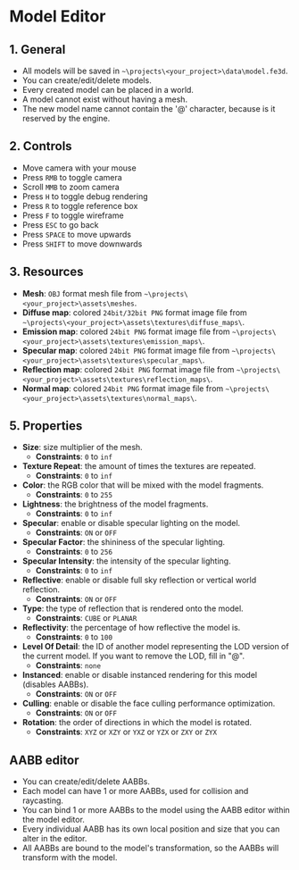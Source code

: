 # Model Editor

## 1. General

- All models will be saved in `~\projects\<your_project>\data\model.fe3d`.
- You can create/edit/delete models.
- Every created model can be placed in a world.
- A model cannot exist without having a mesh.
- The new model name cannot contain the '@' character, because is it reserved by the engine.

## 2. Controls

- Move camera with your mouse
- Press `RMB` to toggle camera
- Scroll `MMB` to zoom camera
- Press `H` to toggle debug rendering
- Press `R` to toggle reference box
- Press `F` to toggle wireframe
- Press `ESC` to go back
- Press `SPACE` to move upwards
- Press `SHIFT` to move downwards

## 3. Resources

- **Mesh**: `OBJ` format mesh file from `~\projects\<your_project>\assets\meshes`.
- **Diffuse map**: colored `24bit/32bit PNG` format image file from `~\projects\<your_project>\assets\textures\diffuse_maps\`.
- **Emission map**: colored `24bit PNG` format image file from `~\projects\<your_project>\assets\textures\emission_maps\`.
- **Specular map**: colored `24bit PNG` format image file from `~\projects\<your_project>\assets\textures\specular_maps\`.
- **Reflection map**: colored `24bit PNG` format image file from `~\projects\<your_project>\assets\textures\reflection_maps\`.
- **Normal map**: colored `24bit PNG` format image file from `~\projects\<your_project>\assets\textures\normal_maps\`.



## 5. Properties

- **Size**: size multiplier of the mesh.
  - **Constraints**: `0` to `inf`
- **Texture Repeat**: the amount of times the textures are repeated.
  - **Constraints**: `0` to `inf`
- **Color**: the RGB color that will be mixed with the model fragments.
  - **Constraints**: `0` to `255`
- **Lightness**: the brightness of the model fragments.
  - **Constraints**: `0` to `inf`
- **Specular**: enable or disable specular lighting on the model.
  - **Constraints**: `ON` or `OFF`
- **Specular Factor**: the shininess of the specular lighting.
  - **Constraints**: `0` to `256`
- **Specular Intensity**: the intensity of the specular lighting.
  - **Constraints**: `0` to `inf`
- **Reflective**: enable or disable full sky reflection or vertical world reflection.
  - **Constraints**: `ON` or `OFF`
- **Type**: the type of reflection that is rendered onto the model.
  - **Constraints**: `CUBE` or `PLANAR`
- **Reflectivity**: the percentage of how reflective the model is.
  - **Constraints**: `0` to `100`
- **Level Of Detail**: the ID of another model representing the LOD version of the current model. If you want to remove the LOD, fill in "@".
  - **Constraints**: `none`
- **Instanced**: enable or disable instanced rendering for this model (disables AABBs).
  - **Constraints**: `ON` or `OFF`
- **Culling**: enable or disable the face culling performance optimization.
  - **Constraints**: `ON` or `OFF`
- **Rotation**: the order of directions in which the model is rotated.
  - **Constraints**: `XYZ` or `XZY` or `YXZ` or `YZX` or `ZXY` or `ZYX`

## AABB editor

- You can create/edit/delete AABBs.
- Each model can have 1 or more AABBs, used for collision and raycasting.
- You can bind 1 or more AABBs to the model using the AABB editor within the model editor.
- Every individual AABB has its own local position and size that you can alter in the editor.
- All AABBs are bound to the model's transformation, so the AABBs will transform with the model.
